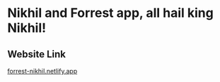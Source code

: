 # Nikhil and Forrest app, all hail king Nikhil!

## Website Link
[forrest-nikhil.netlify.app](forrest-nikhil.netlify.app)